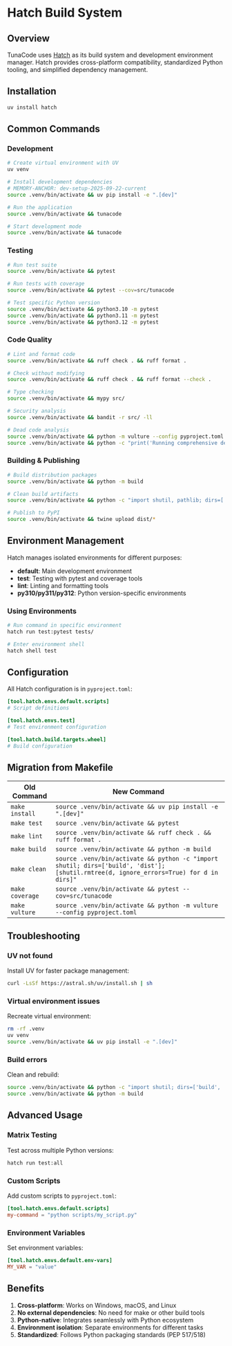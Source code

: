 # Hatch Build System

## Overview

TunaCode uses [Hatch](https://hatch.pypa.io/) as its build system and development environment manager. Hatch provides cross-platform compatibility, standardized Python tooling, and simplified dependency management.

## Installation

```bash
uv install hatch
```

## Common Commands

### Development

```bash
# Create virtual environment with UV
uv venv

# Install development dependencies
# MEMORY-ANCHOR: dev-setup-2025-09-22-current
source .venv/bin/activate && uv pip install -e ".[dev]"

# Run the application
source .venv/bin/activate && tunacode

# Start development mode
source .venv/bin/activate && tunacode
```

### Testing

```bash
# Run test suite
source .venv/bin/activate && pytest

# Run tests with coverage
source .venv/bin/activate && pytest --cov=src/tunacode

# Test specific Python version
source .venv/bin/activate && python3.10 -m pytest
source .venv/bin/activate && python3.11 -m pytest
source .venv/bin/activate && python3.12 -m pytest
```

### Code Quality

```bash
# Lint and format code
source .venv/bin/activate && ruff check . && ruff format .

# Check without modifying
source .venv/bin/activate && ruff check . && ruff format --check .

# Type checking
source .venv/bin/activate && mypy src/

# Security analysis
source .venv/bin/activate && bandit -r src/ -ll

# Dead code analysis
source .venv/bin/activate && python -m vulture --config pyproject.toml
source .venv/bin/activate && python -c "print('Running comprehensive dead code analysis...')"
```

### Building & Publishing

```bash
# Build distribution packages
source .venv/bin/activate && python -m build

# Clean build artifacts
source .venv/bin/activate && python -c "import shutil, pathlib; dirs=['build', 'dist']; [shutil.rmtree(d, ignore_errors=True) for d in dirs]; print('Cleaned build artifacts')"

# Publish to PyPI
source .venv/bin/activate && twine upload dist/*
```

## Environment Management

Hatch manages isolated environments for different purposes:

- **default**: Main development environment
- **test**: Testing with pytest and coverage tools
- **lint**: Linting and formatting tools
- **py310/py311/py312**: Python version-specific environments

### Using Environments

```bash
# Run command in specific environment
hatch run test:pytest tests/

# Enter environment shell
hatch shell test
```

## Configuration

All Hatch configuration is in `pyproject.toml`:

```toml
[tool.hatch.envs.default.scripts]
# Script definitions

[tool.hatch.envs.test]
# Test environment configuration

[tool.hatch.build.targets.wheel]
# Build configuration
```

## Migration from Makefile

| Old Command | New Command |
|------------|-------------|
| `make install` | `source .venv/bin/activate && uv pip install -e ".[dev]"` |
| `make test` | `source .venv/bin/activate && pytest` |
| `make lint` | `source .venv/bin/activate && ruff check . && ruff format .` |
| `make build` | `source .venv/bin/activate && python -m build` |
| `make clean` | `source .venv/bin/activate && python -c "import shutil; dirs=['build', 'dist']; [shutil.rmtree(d, ignore_errors=True) for d in dirs]"` |
| `make coverage` | `source .venv/bin/activate && pytest --cov=src/tunacode` |
| `make vulture` | `source .venv/bin/activate && python -m vulture --config pyproject.toml` |

## Troubleshooting

### UV not found

Install UV for faster package management:
```bash
curl -LsSf https://astral.sh/uv/install.sh | sh
```

### Virtual environment issues

Recreate virtual environment:
```bash
rm -rf .venv
uv venv
source .venv/bin/activate && uv pip install -e ".[dev]"
```

### Build errors

Clean and rebuild:
```bash
source .venv/bin/activate && python -c "import shutil; dirs=['build', 'dist']; [shutil.rmtree(d, ignore_errors=True) for d in dirs]"
source .venv/bin/activate && python -m build
```

## Advanced Usage

### Matrix Testing

Test across multiple Python versions:
```bash
hatch run test:all
```

### Custom Scripts

Add custom scripts to `pyproject.toml`:
```toml
[tool.hatch.envs.default.scripts]
my-command = "python scripts/my_script.py"
```

### Environment Variables

Set environment variables:
```toml
[tool.hatch.envs.default.env-vars]
MY_VAR = "value"
```

## Benefits

1. **Cross-platform**: Works on Windows, macOS, and Linux
2. **No external dependencies**: No need for make or other build tools
3. **Python-native**: Integrates seamlessly with Python ecosystem
4. **Environment isolation**: Separate environments for different tasks
5. **Standardized**: Follows Python packaging standards (PEP 517/518)
